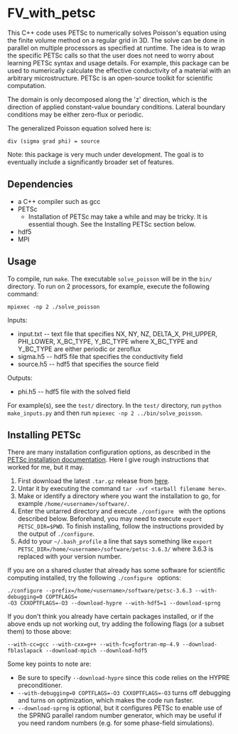 # FV_with_petsc

This C++ code uses PETSc to numerically solves Poisson's equation using the finite volume method on a regular grid in 3D.
The solve can be done in parallel on multiple processors as specified at runtime. 
The idea is to wrap the specific PETSc calls so that the user does not need to worry about learning PETSc syntax and usage details.
For example, this package can be used to numerically calculate the effective conductivity of a material with an arbitrary microstructure.
PETSc is an open-source toolkit for scientific computation.

The domain is only decomposed along the 'z' direction, which is the direction of applied constant-value boundary conditions. 
Lateral boundary conditions may be either zero-flux or periodic.

The generalized Poisson equation solved here is:

```
div (sigma grad phi) = source
```

Note: this package is very much under development. The goal is to eventually include a significantly broader set of features.

## Dependencies

- a C++ compiler such as gcc
- PETSc
    - Installation of PETSc may take a while and may be tricky. It is essential though. See the Installing PETSc section below.
- hdf5
- MPI

## Usage

To compile, run `make`. The executable `solve_poisson` will be in the `bin/` directory. To run on 2 processors, for example, execute the following command:

```
mpiexec -np 2 ./solve_poisson
```

Inputs:
- input.txt -- text file that specifies NX, NY, NZ, DELTA_X, PHI_UPPER, PHI_LOWER, X_BC_TYPE, Y_BC_TYPE
where X_BC_TYPE and Y_BC_TYPE are either periodic or zeroflux 
- sigma.h5 -- hdf5 file that specifies the conductivity field
- source.h5 -- hdf5 that specifies the source field

Outputs:
- phi.h5 -- hdf5 file with the solved field

For example(s), see the `test/` directory. In the `test/` directory, run `python make_inputs.py` and then run `mpiexec -np 2 ../bin/solve_poisson`. 

## Installing PETSc

There are many installation configuration options, as described in the [PETSc installation documentation](http://www.mcs.anl.gov/petsc/documentation/installation.html).
Here I give rough instructions that worked for me, but it may.

1. First download the latest `.tar.gz` release from [here](http://www.mcs.anl.gov/petsc/download/index.html). 
2. Untar it by executing the command `tar -xvf <tarball filename here>`. 
3. Make or identify a directory where you want the installation to go, for example `/home/<username>/software/`.
4. Enter the untarred directory and execute `./configure ` with the options described below. Beforehand, you may need to execute `export PETSC_DIR=$PWD`. To finish installing, follow the instructions provided by the output of `./configure`.
5. Add to your `~/.bash_profile` a line that says something like `export PETSC_DIR=/home/<username>/software/petsc-3.6.3/` where 3.6.3 is replaced with your version number.

If you are on a shared cluster that already has some software for scientific computing installed, try the following `./configure ` options:

```
./configure --prefix=/home/<username>/software/petsc-3.6.3 --with-debugging=0 COPTFLAGS=
-O3 CXXOPTFLAGS=-O3 --download-hypre --with-hdf5=1 --download-sprng
```

If you don't think you already have certain packages installed, or if the above ends up not working out, try adding the following flags (or a subset them) to those above:

```
--with-cc=gcc --with-cxx=g++ --with-fc=gfortran-mp-4.9 --download-fblaslapack --download-mpich --download-hdf5
```

Some key points to note are:
- Be sure to specify `--download-hypre` since this code relies on the HYPRE preconditioner.
- `--with-debugging=0 COPTFLAGS=-O3 CXXOPTFLAGS=-O3` turns off debugging and turns on optimization, which makes the code run faster.
- `--download-sprng` is optional, but it configures PETSc to enable use of the SPRNG parallel random number generator, which may be useful if you need random numbers (e.g. for some phase-field simulations).